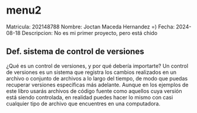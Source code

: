 # menu2
Matricula: 202148788
Nombre: Joctan Maceda Hernandez =)
Fecha: 2024-08-18
Descripcion: No es mi primer proyecto, pero está chido

## Def. sistema de control de versiones
¿Qué es un control de versiones, y por qué debería importarte? Un control de versiones es un sistema que registra los cambios realizados en un archivo o conjunto de archivos a lo largo del tiempo, de modo que puedas recuperar versiones específicas más adelante. Aunque en los ejemplos de este libro usarás archivos de código fuente como aquellos cuya versión está siendo controlada, en realidad puedes hacer lo mismo con casi cualquier tipo de archivo que encuentres en una computadora.
